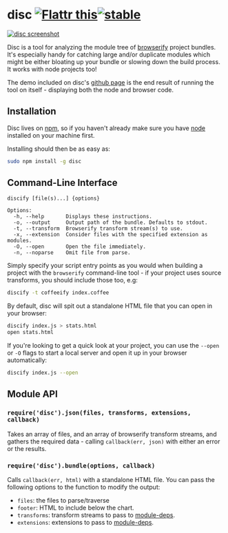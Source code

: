 # disc [![Flattr this](http://api.flattr.com/button/flattr-badge-large.png)](http://flattr.com/thing/1726646/hughskdisc-on-GitHub)[![stable](http://hughsk.github.io/stability-badges/dist/stable.svg)](http://github.com/hughsk/stability-badges) #

[![disc screenshot](http://hughsk.github.io/disc/img/screenshot.png)](http://hughsk.github.io/disc)

Disc is a tool for analyzing the module tree of
[browserify](http://browserify.org) project bundles. It's especially handy
for catching large and/or duplicate modules which might be either bloating up
your bundle or slowing down the build process. It works with node projects too!

The demo included on disc's [github page](http://hughsk.github.io/disc)
is the end result of running the tool on itself - displaying both the node
and browser code.

## Installation ##

Disc lives on [npm](http://npmjs.org/package/npm), so if you haven't already
make sure you have [node](http://nodejs.org/) installed on your machine first.

Installing should then be as easy as:

``` bash
sudo npm install -g disc
```

## Command-Line Interface ##

```
discify [file(s)...] {options}

Options:
  -h, --help       Displays these instructions.
  -o, --output     Output path of the bundle. Defaults to stdout.
  -t, --transform  Browserify transform stream(s) to use.
  -x, --extension  Consider files with the specified extension as modules.
  -O, --open       Open the file immediately.
  -n, --noparse    Omit file from parse.
```

Simply specify your script entry points as you would when building a project
with the `browserify` command-line tool - if your project uses source
transforms, you should include those too, e.g:

``` bash
discify -t coffeeify index.coffee
```

By default, disc will spit out a standalone HTML file that you can open
in your browser:

``` bash
discify index.js > stats.html
open stats.html
```

If you're looking to get a quick look at your project, you can use the `--open`
or `-O` flags to start a local server and open it up in your browser
automatically:

``` bash
discify index.js --open
```

## Module API ##

### `require('disc').json(files, transforms, extensions, callback)` ###

Takes an array of files, and an array of browserify transform streams,
and gathers the required data - calling `callback(err, json)` with either an
error or the results.

### `require('disc').bundle(options, callback)` ###

Calls `callback(err, html)` with a standalone HTML file. You can pass the
following options to the function to modify the output:

* `files`: the files to parse/traverse
* `footer`: HTML to include below the chart.
* `transforms`: transform streams to pass to
  [module-deps](http://ghub.io/module-deps).
* `extensions`: extensions to pass to
  [module-deps](http://ghub.io/module-deps).
